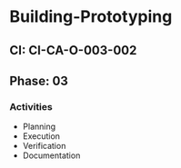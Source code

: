 # Building-Prototyping

## CI: CI-CA-O-003-002
## Phase: 03

### Activities
- Planning
- Execution
- Verification
- Documentation
